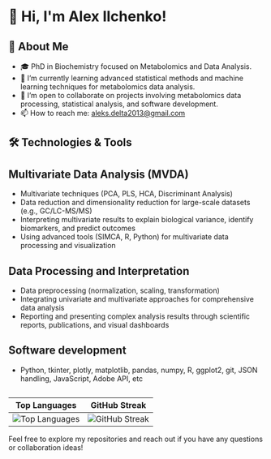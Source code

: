 # 👋 Hi, I'm Alex Ilchenko!

## 🚀 About Me

- 🎓 PhD in Biochemistry focused on Metabolomics and Data Analysis.
- 🌱 I’m currently learning advanced statistical methods and machine learning techniques for metabolomics data analysis.
- 👯 I’m open to collaborate on projects involving metabolomics data processing, statistical analysis, and software development.
- 📫 How to reach me: aleks.delta2013@gmail.com

## 🛠️ Technologies & Tools


## Multivariate Data Analysis (MVDA)
- Multivariate techniques (PCA, PLS, HCA, Discriminant Analysis)
- Data reduction and dimensionality reduction for large-scale datasets (e.g., GC/LC-MS/MS)
- Interpreting multivariate results to explain biological variance, identify biomarkers, and predict outcomes
- Using advanced tools (SIMCA, R, Python) for multivariate data processing and visualization

## Data Processing and Interpretation
- Data preprocessing (normalization, scaling, transformation)
- Integrating univariate and multivariate approaches for comprehensive data analysis
- Reporting and presenting complex analysis results through scientific reports, publications, and visual dashboards

## Software development
- Python, tkinter, plotly, matplotlib, pandas, numpy, R, ggplot2, git, JSON handling, JavaScript, Adobe API, etc  

##  
| Top Languages | GitHub Streak |
| ------------- |:-------------:|
| ![Top Languages](https://github-readme-stats.vercel.app/api/top-langs/?username=CreMoProduction&layout=compact&theme=radical)      | ![GitHub Streak](https://github-readme-streak-stats.herokuapp.com/?user=CreMoProduction&theme=radical)     |

Feel free to explore my repositories and reach out if you have any questions or collaboration ideas!

<!--
**CreMoProduction/CreMoProduction** is a ✨ _special_ ✨ repository because its `README.md` appears on your GitHub profile.
-->
